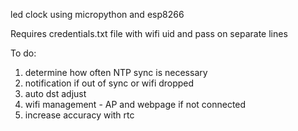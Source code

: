 led clock using micropython and esp8266

Requires credentials.txt file with wifi uid and pass on separate lines

To do:
1. determine how often NTP sync is necessary
1. notification if out of sync or wifi dropped
1. auto dst adjust
1. wifi management - AP and webpage if not connected
1. increase accuracy with rtc
